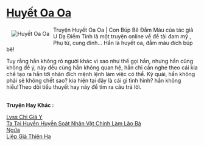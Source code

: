 <a href="https://utruyen.com/huyet-oa-oa/21478/" title="Huyết Oa Oa"><h1>Huyết Oa Oa</h1></a><div style="display:table"><img align="right" style="float: left; padding: 10px;" src="https://utruyen.com/images/story/200x260/huyet-oa-oa.jpg" alt="Huyết Oa Oa">Truyện Huyết Oa Oa | Con Búp Bê Đẫm Máu của tác giả U Dạ Điểm Tinh là một truyện online về đề tài đam mỹ , Phụ tử, cung đình... Hắn là huyết oa, đẫm máu đích búp bê!<p></p>Tuy rằng hắn không rõ người khác vì sao như thế gọi hắn, nhưng hắn cũng không để ý, này đều cùng hắn không quan hệ, hắn chỉ cần nghe theo cái kia chế tạo ra hắn tới nhân đích mệnh lệnh làm việc có thể. Kỳ quái, hắn không phải sẽ không chết sao? kia hiện tại đây là cái gì tình hình? hắn không hiểu!Theo dõi tiểu thuyết hay này để tìm ra câu trả lời.</div><p><br><b>Truyện Hay Khác :</b></p><a href="https://utruyen.com/lvss-chi-gia-y/21477/" alt="Lvss Chi Giá Y">Lvss Chi Giá Y</a><br/><a href="https://github.com/quanluxury/ngontinhhot/tree/master/truyenhay/19217/" alt="Ta Tại Huyền Huyễn Soát Nhân Vật Chính Làm Lão Bà">Ta Tại Huyền Huyễn Soát Nhân Vật Chính Làm Lão Bà</a><br/><a href="https://github.com/quanluxury/ngontinh_sac/tree/master/truyenhay/18699/" alt="Ngứa">Ngứa</a><br/><a href="https://github.com/quanluxury/truyenhot/tree/master/truyenhay/9219/" alt="Liệp Giả Thiên Hạ">Liệp Giả Thiên Hạ</a><br/>